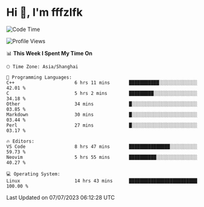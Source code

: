 # Hi 👋, I'm fffzlfk

<!--START_SECTION:waka-->
![Code Time](http://img.shields.io/badge/Code%20Time-263%20hrs%2049%20mins-blue)

![Profile Views](http://img.shields.io/badge/Profile%20Views-12-blue)

📊 **This Week I Spent My Time On** 

```text
🕑︎ Time Zone: Asia/Shanghai

💬 Programming Languages: 
C++                      6 hrs 11 mins       ███████████░░░░░░░░░░░░░░   42.01 % 
C                        5 hrs 2 mins        █████████░░░░░░░░░░░░░░░░   34.18 % 
Other                    34 mins             █░░░░░░░░░░░░░░░░░░░░░░░░   03.85 % 
Markdown                 30 mins             █░░░░░░░░░░░░░░░░░░░░░░░░   03.44 % 
Perl                     27 mins             █░░░░░░░░░░░░░░░░░░░░░░░░   03.17 % 

🔥 Editors: 
VS Code                  8 hrs 47 mins       ███████████████░░░░░░░░░░   59.73 % 
Neovim                   5 hrs 55 mins       ██████████░░░░░░░░░░░░░░░   40.27 % 

💻 Operating System: 
Linux                    14 hrs 43 mins      █████████████████████████   100.00 % 
```


 Last Updated on 07/07/2023 06:12:28 UTC
<!--END_SECTION:waka-->
